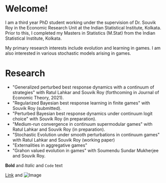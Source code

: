 # Welcome!
I am a third year PhD student working under the supervision of Dr. Souvik Roy in the Economic Research Unit at the Indian Statistical Institute, Kolkata. Prior to this, I completed my Masters in Statistics (M.Stat) from the Indian Statistical Institute, Kolkata.

My primary research interests include evolution and learning in games. I am also interested in various stochastic models arising in games.
# Research
- "Generalized perturbed best response dynamics with a continuum of strategies" with Ratul Lahkar and Souvik Roy (forthcoming in Journal of Economic Theory, 2021).
- "Regularized Bayesian best response learning in finite games" with Souvik Roy (submitted).
- "Perturbed Bayesian best response dynamics under continuum logit choice" with Souvik Roy (in preparation).
- "Medium-run convergence in continuum supermodular games" with Ratul Lahkar and Souvik Roy (in preparation).
- "Stochastic Evolution under smooth perturbations in continuum games" with Ratul Lahkar and Souvik Roy (working paper)
- "Externalities in aggregative games"
- "Grahon valued evolution in games" with Soumendu Sundar Mukherjee and Souvik Roy.


**Bold** and _Italic_ and `Code` text

[Link](url) and ![Image](src)
```
